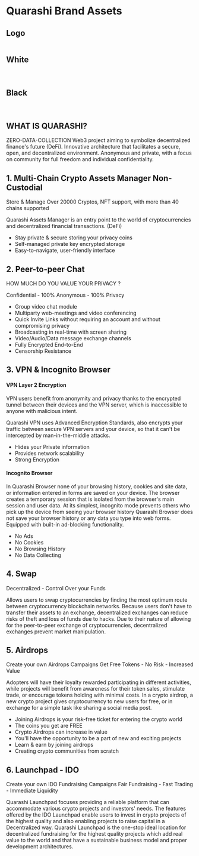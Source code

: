 <img alt="" src="https://raw.githubusercontent.com/quarashi-network/brand-assets/main/quarashi.png" />

# Quarashi Brand Assets

## Logo

<img alt="" src="https://raw.githubusercontent.com/quarashi-network/brand-assets/main/logo-quarashi.svg" />

## White

<img alt="" src="https://raw.githubusercontent.com/quarashi-network/brand-assets/main/logo-quarashi-name-white.svg" />
<img alt="" src="https://raw.githubusercontent.com/quarashi-network/brand-assets/main/logo-quarashi-small-white.svg" />
<img alt="" src="https://raw.githubusercontent.com/quarashi-network/brand-assets/main/logo-quarashi-big-white.png" />

## Black
<img alt="" src="https://raw.githubusercontent.com/quarashi-network/brand-assets/main/logo-quarashi-small-black.svg" />
<img alt="" src="https://raw.githubusercontent.com/quarashi-network/brand-assets/main/logo-quarashi-name-black.svg" />
<img alt="" src="https://raw.githubusercontent.com/quarashi-network/brand-assets/main/logo-quarashi-big-black.png" />

## WHAT IS QUARASHI?

ZERO-DATA-COLLECTION Web3 project aiming to symbolize decentralized finance's future (DeFi). Innovative architecture that facilitates a secure, open, and decentralized environment. Anonymous and private, with a focus on community for full freedom and individual confidentiality.

## 1. Multi-Chain Crypto Assets Manager Non-Custodial

Store & Manage Over 20000 Cryptos, NFT support, with more than 40 chains supported

Quarashi Assets Manager is an entry point to the world of cryptocurrencies and decentralized financial transactions. (DeFi)

* Stay private & secure storing your privacy coins
* Self-managed private key encrypted storage
* Easy-to-navigate, user-friendly interface

## 2. Peer-to-peer Chat

HOW MUCH DO YOU VALUE YOUR PRIVACY ?

Confidential - 100% Anonymous - 100% Privacy

* Group video chat module
* Multiparty web-meetings and video conferencing
* Quick Invite Links without requiring an account and without compromising privacy
* Broadcasting in real-time with screen sharing
* Video/Audio/Data message exchange channels
* Fully Encrypted End-to-End
* Censorship Resistance

## 3. VPN & Incognito Browser

#### VPN Layer 2 Encryption

VPN users benefit from anonymity and privacy thanks to the encrypted tunnel between their devices and the VPN server, which is inaccessible to anyone with malicious intent.

Quarashi VPN uses Advanced Encryption Standards, also encrypts your traffic between secure VPN servers and your device, so that it can't be intercepted by man-in-the-middle attacks.

* Hides your Private information
* Provides network scalability
* Strong Encryption

#### Incognito Browser

In Quarashi Browser none of your browsing history, cookies and site data,  or information entered in forms are saved on your device.
The browser creates a temporary session that is isolated from the browser's main session and user data.
At its simplest, incognito mode prevents others who pick up the device from seeing your browser history Quarashi Browser does not save your browser history or any data you type into web forms.
Equipped with built-in ad-blocking functionality.

* No Ads
* No Cookies
* No Browsing History
* No Data Collecting

## 4. Swap

Decentralized - Control Over your Funds

Allows users to swap cryptocurrencies by finding the most optimum route between cryptocurrency blockchain networks.
Because users don't have to transfer their assets to an exchange, decentralized exchanges can reduce risks of theft and loss of funds due to hacks.
Due to their nature of allowing for the peer-to-peer exchange of cryptocurrencies, decentralized exchanges prevent market manipulation.

## 5. Airdrops

Create your own Airdrops Campaigns
Get Free Tokens - No Risk - Increased Value

Adopters will have their loyalty rewarded participating in different activities, while projects will benefit from awareness for their token sales, stimulate trade, or encourage tokens holding with minimal costs.
In a crypto airdrop, a new crypto project gives cryptocurrency to new users for free, or in exchange for a simple task like sharing a social media post.

* Joining Airdrops is your risk-free ticket for entering the crypto world
* The coins you get are FREE
* Crypto Airdrops can increase in value
* You'll have the opportunity to be a part of new and exciting projects
* Learn & earn by joining airdrops
* Creating crypto communities from scratch

## 6. Launchpad - IDO

Create your own IDO Fundraising Campaigns
Fair Fundraising - Fast Trading - Immediate Liquidity

Quarashi Launchpad focuses providing a reliable platform that can accommodate various crypto projects and investors' needs.
The features offered by the IDO Launchpad enable users to invest in crypto projects of the highest quality and also enabling projects to raise capital in a Decentralized way.
Quarashi Launchpad is the one-stop ideal location for decentralized fundraising for the highest quality projects which add real value to the world and that have a sustainable business model and proper development architectures.